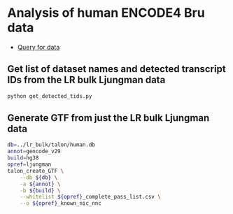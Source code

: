 # Analysis of human ENCODE4 Bru data
* [Query for data](https://www.encodeproject.org/report/?type=Experiment&control_type!=*&status=released&replicates.library.biosample.biosample_ontology.term_id=EFO:0002106&replicates.library.biosample.biosample_ontology.term_id=EFO:0001203&replicates.library.biosample.biosample_ontology.term_id=EFO:0006711&replicates.library.biosample.biosample_ontology.term_id=EFO:0002713&replicates.library.biosample.biosample_ontology.term_id=EFO:0002847&replicates.library.biosample.biosample_ontology.term_id=EFO:0002074&replicates.library.biosample.biosample_ontology.term_id=EFO:0001200&replicates.library.biosample.biosample_ontology.term_id=EFO:0009747&replicates.library.biosample.biosample_ontology.term_id=EFO:0002824&replicates.library.biosample.biosample_ontology.term_id=CL:0002327&replicates.library.biosample.biosample_ontology.term_id=CL:0002618&replicates.library.biosample.biosample_ontology.term_id=EFO:0002784&replicates.library.biosample.biosample_ontology.term_id=EFO:0001196&replicates.library.biosample.biosample_ontology.term_id=EFO:0001187&replicates.library.biosample.biosample_ontology.term_id=EFO:0002067&replicates.library.biosample.biosample_ontology.term_id=EFO:0001099&replicates.library.biosample.biosample_ontology.term_id=EFO:0002819&replicates.library.biosample.biosample_ontology.term_id=EFO:0009318&replicates.library.biosample.biosample_ontology.term_id=EFO:0001086&replicates.library.biosample.biosample_ontology.term_id=EFO:0007950&replicates.library.biosample.biosample_ontology.term_id=EFO:0003045&replicates.library.biosample.biosample_ontology.term_id=EFO:0003042&replicates.library.biosample.internal_tags=Deeply+Profiled&assay_title=long+read+RNA-seq)

## Get list of dataset names and detected transcript IDs from the LR bulk Ljungman data
```bash
python get_detected_tids.py
```

## Generate GTF from just the LR bulk Ljungman data
```bash
db=../lr_bulk/talon/human.db
annot=gencode_v29
build=hg38
opref=ljungman
talon_create_GTF \
    --db ${db} \
    -a ${annot} \
    -b ${build} \
    --whitelist ${opref}_complete_pass_list.csv \
    --o ${opref}_known_nic_nnc
```
